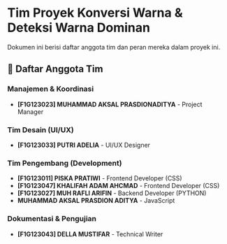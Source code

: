 # Tim Proyek Konversi Warna & Deteksi Warna Dominan

Dokumen ini berisi daftar anggota tim dan peran mereka dalam proyek ini.

## 👥 Daftar Anggota Tim

### **Manajemen & Koordinasi**
- **[F1G123023] MUHAMMAD AKSAL PRASDIONADITYA** - Project Manager

### **Tim Desain (UI/UX)**
- **[F1G123033] PUTRI ADELIA** - UI/UX Designer

### **Tim Pengembang (Development)**
- **[F1G123011] PISKA PRATIWI** - Frontend Developer (CSS)
- **[F1G123047] KHALIFAH ADAM AHCMAD** - Frontend Developer (CSS)
- **[F1G123027] MUH RAFLI ARIFIN** - Backend Developer (PYTHON)
- **MUHAMMAD AKSAL PRASDION ADITYA** - JavaScript

### **Dokumentasi & Pengujian**
- **[F1G123043] DELLA MUSTIFAR** - Technical Writer
